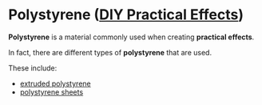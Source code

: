 # Polystyrene ([DIY Practical Effects](../../README.md))

**Polystyrene** is a material commonly used when creating **practical effects**.

In fact, there are different types of **polystyrene** that are used.

These include:
* [extruded polystyrene](../extruded-polystyrene/README.md)
* [polystyrene sheets](../polystyrene-sheets/README.md)
